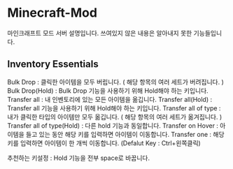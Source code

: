 # Minecraft-Mod

마인크래프트 모드 서버 설명입니다.
쓰여있지 않은 내용은 알아내지 못한 기능들입니다.

## Inventory Essentials

Bulk Drop : 클릭한 아이템을 모두 버립니다. ( 해당 항목의 여러 세트가 버려집니다. )
Bulk Drop(Hold) : Bulk Drop 기능을 사용하기 위해 Hold해야 하는 키입니다.
Transfer all : 내 인벤토리에 있는 모든 아이템을 옮깁니다.
Transfer all(Hold) : Transfer all 기능을 사용하기 위해 Hold해야 하는 키입니다.
Transfer all of type : 내가 클릭한 타입의 아이템만 모두 옮깁니다. ( 해당 항목의 여러 세트가 옮겨집니다. )
Transfer all of type(Hold) : 다른 hold 기능과 동일합니다.
Transfer on Hover : 아이템을 들고 있는 동안 해당 키를 입력하면 아이템이 이동합니다.
Transfer one : 해당 키를 입력하면 아이템이 한 개씩 이동합니다. (Defalut Key : Ctrl+왼쪽클릭)

추천하는 키설정 : Hold 기능을 전부 space로 바꿉니다.


